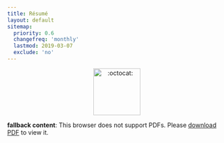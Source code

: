 ```yaml
---
title: Résumé
layout: default
sitemap:
  priority: 0.6
  changefreq: 'monthly'
  lastmod: 2019-03-07
  exclude: 'no'
---
```


<p align="center">
       <img class="emoji" title=":octocat:" alt=":octocat:" src="https://octodex.github.com/images/octocat-de-los-muertos.jpg" height="108" width="108">
     </p>

<object data="/assets/pdf/pinedo-resume20190310.pdf" type="application/pdf" width="100%" height="3500">
   <p><b>fallback content</b>: This browser does not support PDFs. Please <a href="/assets/pdf/pinedo-resume20190310.pdf">download PDF</a> to view it.</p>
</object>
